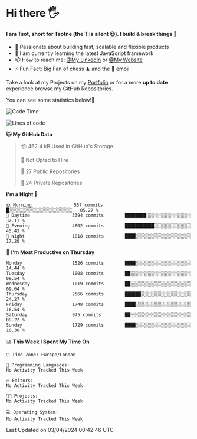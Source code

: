 # Hi there :raised_hand_with_fingers_splayed:
#### I am Tsot, short for Tsotne (the T is silent :wink:). I build & break things :space_invader:
- :telescope: Passionate about building fast, scalable and flexible products
- :seedling: I am currently learning the latest JavaScript framework 
- :mailbox: How to reach me: [@My LinkedIn](https://www.linkedin.com/in/tsotne-gvadzabia/) or [@My Website](https://tsotne.co.uk/contact)
- :zap: Fun Fact: Big Fan of chess ♟ and the 👾 emoji

Take a look at my Projects on my [Portfolio](https://tsotne.co.uk/) or for a more **up to date** experience browse my GitHub Repositories.

You can see some statistics below!:space_invader:
<!--START_SECTION:waka-->
![Code Time](http://img.shields.io/badge/Code%20Time-761%20hrs%202%20mins-blue)

![Lines of code](https://img.shields.io/badge/From%20Hello%20World%20I%27ve%20Written-5.0%20million%20lines%20of%20code-blue)

**🐱 My GitHub Data** 

> 📦 462.4 kB Used in GitHub's Storage 
 > 
> 🚫 Not Opted to Hire
 > 
> 📜 27 Public Repositories 
 > 
> 🔑 24 Private Repositories 
 > 
**I'm a Night 🦉** 

```text
🌞 Morning                557 commits         █░░░░░░░░░░░░░░░░░░░░░░░░   05.27 % 
🌆 Daytime                3394 commits        ████████░░░░░░░░░░░░░░░░░   32.11 % 
🌃 Evening                4802 commits        ███████████░░░░░░░░░░░░░░   45.43 % 
🌙 Night                  1818 commits        ████░░░░░░░░░░░░░░░░░░░░░   17.20 % 
```
📅 **I'm Most Productive on Thursday** 

```text
Monday                   1526 commits        ████░░░░░░░░░░░░░░░░░░░░░   14.44 % 
Tuesday                  1008 commits        ██░░░░░░░░░░░░░░░░░░░░░░░   09.54 % 
Wednesday                1019 commits        ██░░░░░░░░░░░░░░░░░░░░░░░   09.64 % 
Thursday                 2566 commits        ██████░░░░░░░░░░░░░░░░░░░   24.27 % 
Friday                   1748 commits        ████░░░░░░░░░░░░░░░░░░░░░   16.54 % 
Saturday                 975 commits         ██░░░░░░░░░░░░░░░░░░░░░░░   09.22 % 
Sunday                   1729 commits        ████░░░░░░░░░░░░░░░░░░░░░   16.36 % 
```


📊 **This Week I Spent My Time On** 

```text
🕑︎ Time Zone: Europe/London

💬 Programming Languages: 
No Activity Tracked This Week

🔥 Editors: 
No Activity Tracked This Week

🐱‍💻 Projects: 
No Activity Tracked This Week

💻 Operating System: 
No Activity Tracked This Week
```


 Last Updated on 03/04/2024 00:42:46 UTC
<!--END_SECTION:waka-->
